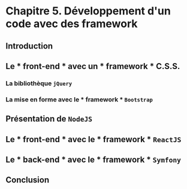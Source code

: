 # Chapitre 5. Développement d'un code avec des framework

## Introduction

## Le * front-end * avec un * framework * C.S.S.

### La bibliothèque `jQuery`

### La mise en forme avec le * framework * `Bootstrap`

## Présentation de `NodeJS`

## Le * front-end * avec le * framework * `ReactJS`

## Le * back-end * avec le * framework * `Symfony`

## Conclusion
